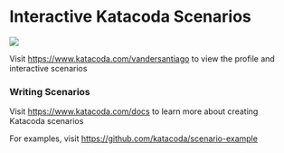 # Interactive Katacoda Scenarios

[![](http://shields.katacoda.com/katacoda/vandersantiago/count.svg)](https://www.katacoda.com/vandersantiago "Get your profile on Katacoda.com")

Visit https://www.katacoda.com/vandersantiago to view the profile and interactive scenarios

### Writing Scenarios
Visit https://www.katacoda.com/docs to learn more about creating Katacoda scenarios

For examples, visit https://github.com/katacoda/scenario-example
